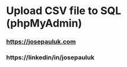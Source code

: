 # Upload CSV file to SQL (phpMyAdmin)
### https://josepauluk.com

### https://linkedin/in/josepauluk
